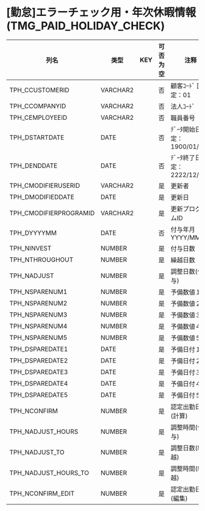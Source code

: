 # [勤怠]エラーチェック用・年次休暇情報                                         (TMG_PAID_HOLIDAY_CHECK)
| 列名   | 类型   | KEY  | 可否为空 | 注释   |
| ---- | ---- | ---- | ---- | ---- |
|TPH_CCUSTOMERID|VARCHAR2||否|顧客ｺｰﾄﾞ                        固定：01                                                       |
|TPH_CCOMPANYID|VARCHAR2||否|法人ｺｰﾄﾞ                                                                                    |
|TPH_CEMPLOYEEID|VARCHAR2||否|職員番号                                                                                      |
|TPH_DSTARTDATE|DATE||否|ﾃﾞｰﾀ開始日                       固定：1900/01/01                                               |
|TPH_DENDDATE|DATE||否|ﾃﾞｰﾀ終了日                       固定：2222/12/31                                               |
|TPH_CMODIFIERUSERID|VARCHAR2||是|更新者                                                                                       |
|TPH_DMODIFIEDDATE|DATE||是|更新日                                                                                       |
|TPH_CMODIFIERPROGRAMID|VARCHAR2||是|更新プログラムID                                                                                 |
|TPH_DYYYYMM|DATE||否|付与年月                          YYYY/MM/01                                                  |
|TPH_NINVEST|NUMBER||是|付与日数                                                                                      |
|TPH_NTHROUGHOUT|NUMBER||是|繰越日数                                                                                      |
|TPH_NADJUST|NUMBER||是|調整日数(付与)|
|TPH_NSPARENUM1|NUMBER||是|予備数値１                                                                                     |
|TPH_NSPARENUM2|NUMBER||是|予備数値２                                                                                     |
|TPH_NSPARENUM3|NUMBER||是|予備数値３                                                                                     |
|TPH_NSPARENUM4|NUMBER||是|予備数値４                                                                                     |
|TPH_NSPARENUM5|NUMBER||是|予備数値５                                                                                     |
|TPH_DSPAREDATE1|DATE||是|予備日付１                                                                                     |
|TPH_DSPAREDATE2|DATE||是|予備日付２                                                                                     |
|TPH_DSPAREDATE3|DATE||是|予備日付３                                                                                     |
|TPH_DSPAREDATE4|DATE||是|予備日付４                                                                                     |
|TPH_DSPAREDATE5|DATE||是|予備日付５                                                                                     |
|TPH_NCONFIRM|NUMBER||是|認定出勤日数(計算)|
|TPH_NADJUST_HOURS|NUMBER||是|調整時間(付与)|
|TPH_NADJUST_TO|NUMBER||是|調整日数(繰越)|
|TPH_NADJUST_HOURS_TO|NUMBER||是|調整時間(繰越)|
|TPH_NCONFIRM_EDIT|NUMBER||是|認定出勤日数(編集)|
